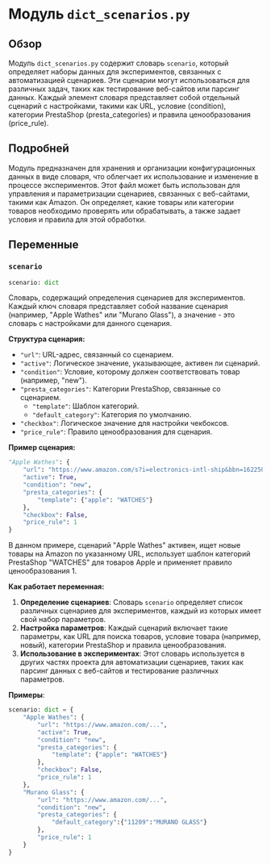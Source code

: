 # Модуль `dict_scenarios.py`

## Обзор

Модуль `dict_scenarios.py` содержит словарь `scenario`, который определяет наборы данных для экспериментов, связанных с автоматизацией сценариев. Эти сценарии могут использоваться для различных задач, таких как тестирование веб-сайтов или парсинг данных. Каждый элемент словаря представляет собой отдельный сценарий с настройками, такими как URL, условие (condition), категории PrestaShop (presta_categories) и правила ценообразования (price_rule).

## Подробней

Модуль предназначен для хранения и организации конфигурационных данных в виде словаря, что облегчает их использование и изменение в процессе экспериментов. Этот файл может быть использован для управления и параметризации сценариев, связанных с веб-сайтами, такими как Amazon. Он определяет, какие товары или категории товаров необходимо проверять или обрабатывать, а также задает условия и правила для этой обработки.

## Переменные

### `scenario`

```python
scenario: dict
```

Словарь, содержащий определения сценариев для экспериментов. Каждый ключ словаря представляет собой название сценария (например, "Apple Wathes" или "Murano Glass"), а значение - это словарь с настройками для данного сценария.

**Структура сценария:**

- `"url"`: URL-адрес, связанный со сценарием.
- `"active"`: Логическое значение, указывающее, активен ли сценарий.
- `"condition"`: Условие, которому должен соответствовать товар (например, "new").
- `"presta_categories"`: Категории PrestaShop, связанные со сценарием.
    - `"template"`: Шаблон категорий.
    - `"default_category"`: Категория по умолчанию.
- `"checkbox"`: Логическое значение для настройки чекбоксов.
- `"price_rule"`: Правило ценообразования для сценария.

**Пример сценария:**

```python
"Apple Wathes": {
    "url": "https://www.amazon.com/s?i=electronics-intl-ship&bbn=16225009011&rh=n%3A2811119011%2Cn%3A2407755011%2Cn%3A7939902011%2Cp_n_is_free_shipping%3A10236242011%2Cp_89%3AApple&dc&ds=v1%3AyDxGiVC9lCk%2BzGvhkah6ZCjaellz7FcqKtRIfFA3o2A&qid=1671818889&rnid=2407755011&ref=sr_nr_n_2",
    "active": True,
    "condition": "new",
    "presta_categories": {
        "template": {"apple": "WATCHES"}
    },
    "checkbox": False,
    "price_rule": 1
}
```

В данном примере, сценарий "Apple Wathes" активен, ищет новые товары на Amazon по указанному URL, использует шаблон категорий PrestaShop "WATCHES" для товаров Apple и применяет правило ценообразования 1.

**Как работает переменная:**

1.  **Определение сценариев**: Словарь `scenario` определяет список различных сценариев для экспериментов, каждый из которых имеет свой набор параметров.
2.  **Настройка параметров**: Каждый сценарий включает такие параметры, как URL для поиска товаров, условие товара (например, новый), категории PrestaShop и правила ценообразования.
3.  **Использование в экспериментах**: Этот словарь используется в других частях проекта для автоматизации сценариев, таких как парсинг данных с веб-сайтов и тестирование различных параметров.

**Примеры**:

```python
scenario: dict = {
    "Apple Wathes": {
        "url": "https://www.amazon.com/...",
        "active": True,
        "condition": "new",
        "presta_categories": {
            "template": {"apple": "WATCHES"}
        },
        "checkbox": False,
        "price_rule": 1
    },
    "Murano Glass": {
        "url": "https://www.amazon.com/...",
        "condition": "new",
        "presta_categories": {
            "default_category":{"11209":"MURANO GLASS"}
        },
        "price_rule": 1
    }
}